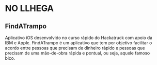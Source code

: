 # NO LLHEGA

## FindATrampo

Aplicativo iOS desenvolvido no curso rápido do Hackatruck com apoio da IBM e Apple. 
FindATrampo é um aplicativo que tem por objetivo facilitar o acordo entre pessoas que precisam de dinheiro rápido e 
pessoas que precisam de uma mão-de-obra rápida e pontual, ou seja, aquele famoso bico. 
  
